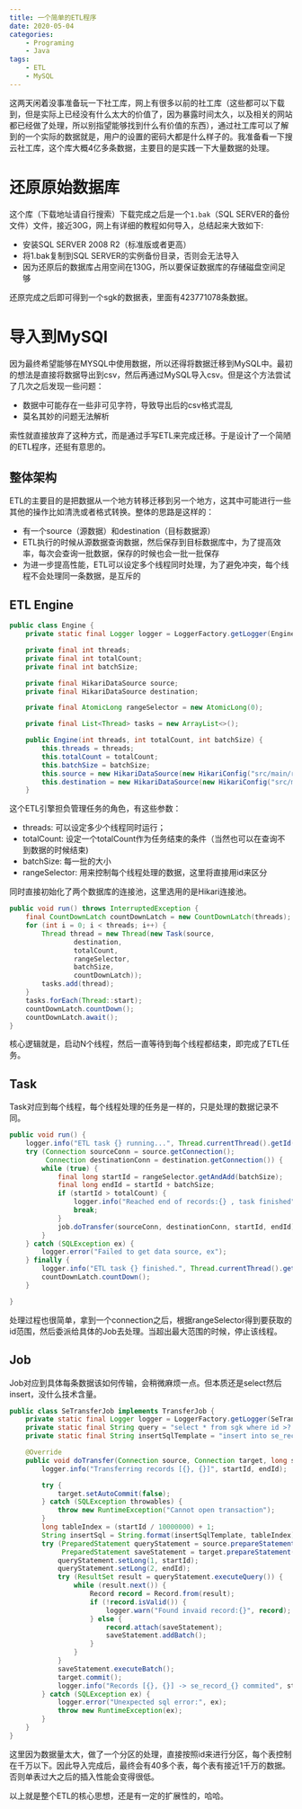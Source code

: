 ```yaml
---
title: 一个简单的ETL程序
date: 2020-05-04
categories:  
    - Programing
    - Java
tags:
    - ETL
    - MySQL
---
```

这两天闲着没事准备玩一下社工库，网上有很多以前的社工库（这些都可以下载到，但是实际上已经没有什么太大的价值了，因为暴露时间太久，以及相关的网站都已经做了处理，所以别指望能够找到什么有价值的东西），通过社工库可以了解到的一个实际的数据就是，用户的设置的密码大都是什么样子的。我准备看一下搜云社工库，这个库大概4亿多条数据，主要目的是实践一下大量数据的处理。

<!-- more -->

# 还原原始数据库
这个库（下载地址请自行搜索）下载完成之后是一个`1.bak`（SQL SERVER的备份文件）文件，接近30G，网上有详细的教程如何导入，总结起来大致如下:

* 安装SQL SERVER 2008 R2（标准版或者更高）
* 将1.bak复制到SQL SERVER的实例备份目录，否则会无法导入
* 因为还原后的数据库占用空间在130G，所以要保证数据库的存储磁盘空间足够

还原完成之后即可得到一个sgk的数据表，里面有423771078条数据。

# 导入到MySQl
因为最终希望能够在MYSQL中使用数据，所以还得将数据迁移到MySQL中。最初的想法是直接将数据导出到csv，然后再通过MySQL导入csv。但是这个方法尝试了几次之后发现一些问题：

* 数据中可能存在一些非可见字符，导致导出后的csv格式混乱
* 莫名其妙的问题无法解析

索性就直接放弃了这种方式，而是通过手写ETL来完成迁移。于是设计了一个简陋的ETL程序，还挺有意思的。

## 整体架构

ETL的主要目的是把数据从一个地方转移迁移到另一个地方，这其中可能进行一些其他的操作比如清洗或者格式转换。整体的思路是这样的：

* 有一个source（源数据）和destination（目标数据源）
* ETL执行的时候从源数据查询数据，然后保存到目标数据库中，为了提高效率，每次会查询一批数据，保存的时候也会一批一批保存
* 为进一步提高性能，ETL可以设定多个线程同时处理，为了避免冲突，每个线程不会处理同一条数据，是互斥的

## ETL Engine

```java
public class Engine {
    private static final Logger logger = LoggerFactory.getLogger(Engine.class);

    private final int threads;
    private final int totalCount;
    private final int batchSize;

    private final HikariDataSource source;
    private final HikariDataSource destination;

    private final AtomicLong rangeSelector = new AtomicLong(0);

    private final List<Thread> tasks = new ArrayList<>();

    public Engine(int threads, int totalCount, int batchSize) {
        this.threads = threads;
        this.totalCount = totalCount;
        this.batchSize = batchSize;
        this.source = new HikariDataSource(new HikariConfig("src/main/resources/source.properties"));
        this.destination = new HikariDataSource(new HikariConfig("src/main/resources/destination.properties"));
    }
```

这个ETL引擎担负管理任务的角色，有这些参数：

* threads: 可以设定多少个线程同时运行；
* totalCount: 设定一个totalCount作为任务结束的条件（当然也可以在查询不到数据的时候结束)
* batchSize: 每一批的大小
* rangeSelector: 用来控制每个线程处理的数据，这里将直接用id来区分

同时直接初始化了两个数据库的连接池，这里选用的是Hikari连接池。

```java
public void run() throws InterruptedException {
    final CountDownLatch countDownLatch = new CountDownLatch(threads);
    for (int i = 0; i < threads; i++) {
        Thread thread = new Thread(new Task(source,
                destination,
                totalCount,
                rangeSelector,
                batchSize,
                countDownLatch));
        tasks.add(thread);
    }
    tasks.forEach(Thread::start);
    countDownLatch.countDown();
    countDownLatch.await();
}
```

核心逻辑就是，启动N个线程，然后一直等待到每个线程都结束，即完成了ETL任务。

## Task

Task对应到每个线程，每个线程处理的任务是一样的，只是处理的数据记录不同。

```java
public void run() {
    logger.info("ETL task {} running...", Thread.currentThread().getId());
    try (Connection sourceConn = source.getConnection();
         Connection destinationConn = destination.getConnection()) {
        while (true) {
            final long startId = rangeSelector.getAndAdd(batchSize);
            final long endId = startId + batchSize;
            if (startId > totalCount) {
                logger.info("Reached end of records:{} , task finished", startId);
                break;
            }
            job.doTransfer(sourceConn, destinationConn, startId, endId);
        }
    } catch (SQLException ex) {
        logger.error("Failed to get data source, ex");
    } finally {
        logger.info("ETL task {} finished.", Thread.currentThread().getId());
        countDownLatch.countDown();
    }

}
```

处理过程也很简单，拿到一个connection之后，根据rangeSelector得到要获取的id范围，然后委派给具体的Job去处理。当超出最大范围的时候，停止该线程。

## Job

Job对应到具体每条数据该如何传输，会稍微麻烦一点。但本质还是select然后insert，没什么技术含量。

```java
public class SeTransferJob implements TransferJob {
    private static final Logger logger = LoggerFactory.getLogger(SeTransferJob.class);
    private static final String query = "select * from sgk where id >? and id <=?";
    private static final String insertSqlTemplate = "insert into se_record_%d(id, user_name, email, password, salt, source, remark) values (?,?,?,?,?,?,?);";

    @Override
    public void doTransfer(Connection source, Connection target, long startId, long endId) {
        logger.info("Transferring records [{}, {}]", startId, endId);

        try {
            target.setAutoCommit(false);
        } catch (SQLException throwables) {
            throw new RuntimeException("Cannot open transaction");
        }
        long tableIndex = (startId / 10000000) + 1;
        String insertSql = String.format(insertSqlTemplate, tableIndex);
        try (PreparedStatement queryStatement = source.prepareStatement(query);
             PreparedStatement saveStatement = target.prepareStatement(insertSql)) {
            queryStatement.setLong(1, startId);
            queryStatement.setLong(2, endId);
            try (ResultSet result = queryStatement.executeQuery()) {
                while (result.next()) {
                    Record record = Record.from(result);
                    if (!record.isValid()) {
                        logger.warn("Found invaid record:{}", record);
                    } else {
                        record.attach(saveStatement);
                        saveStatement.addBatch();
                    }
                }
            }
            saveStatement.executeBatch();
            target.commit();
            logger.info("Records [{}, {}] -> se_record_{} commited", startId, endId, tableIndex);
        } catch (SQLException ex) {
            logger.error("Unexpected sql error:", ex);
            throw new RuntimeException(ex);
        }
    }
}
```
这里因为数据量太大，做了一个分区的处理，直接按照id来进行分区，每个表控制在千万以下。因此导入完成后，最终会有40多个表，每个表有接近1千万的数据。否则单表过大之后的插入性能会变得很低。

以上就是整个ETL的核心思想，还是有一定的扩展性的，哈哈。
